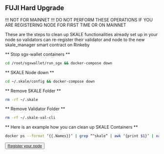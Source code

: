 ## FUJI Hard Upgrade
!!! NOT FOR MAINNET !!! DO NOT PERFORM THESE OPERATIONS IF YOU ARE REGISTERING NODE FOR FIRST TIME OR ON MAINNET

These are the steps to clean up SKALE functionalities already set up in your node so validators can re-register their validator and node to the new skale_manager smart contract on Rinkeby

** Stop sgx-wallet containers **
```bash
cd /root/sgxwallet/run_sgx && docker-compose down
```

** SKALE Node down **
```bash
cd ~/.skale/config && docker-compose down
```

** Remove SKALE Folder **
```bash
rm -rf ~/.skale
```

** Remove Validator Folder **
```bash
rm -rf ~/.skale-val-cli
```

** Here is an example how you can clean up SKALE Containers **
```bash
docker ps --format ‘{{.Names}}’ | grep “^skale” | awk ‘{print $1}’ | xargs -I {} docker stop {}
``` 

<button>[Register your node](/validators/register-validator-node)</button>


